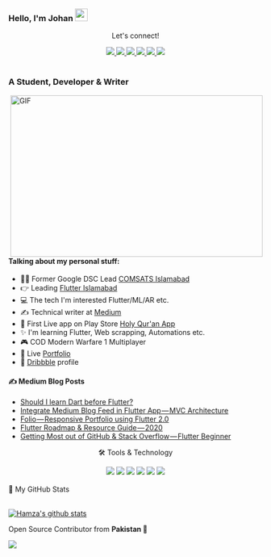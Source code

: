 ### Hello, I'm  Johan <img src="https://media.giphy.com/media/hvRJCLFzcasrR4ia7z/giphy.gif" width="25px">

<div align="center">
<p align="center">Let's connect!</p>
<a href="https://www.twitter.com/mhmzdev/">
    <img src="https://img.shields.io/badge/Twitter-1DA1F2?style=for-the-badge&logo=twitter&logoColor=white" />
</a>

<a href="https://www.instagram.com/mhmzdev/">
    <img src="https://img.shields.io/badge/Instagram-E4405F?style=for-the-badge&logo=instagram&logoColor=white" />
</a>

<a href="https://www.linkedin.com/in/mhmzdev/">
    <img src="https://img.shields.io/badge/linkedin-%230077B5.svg?&style=for-the-badge&logo=linkedin&logoColor=white" />
</a>

<a href="https://mhamzadev.medium.com/">
    <img src="https://img.shields.io/badge/Medium-12100E?style=for-the-badge&logo=medium&logoColor=white" />
</a>

<a href="https://www.facebook.com/mhmzdev/">
    <img src="https://img.shields.io/badge/Facebook-1877F2?style=for-the-badge&logo=facebook&logoColor=white" />
</a>

<a href="https://stackoverflow.com/users/12297382/hamza">
    <img src="https://img.shields.io/badge/Stack_Overflow-FE7A16?style=for-the-badge&logo=stack-overflow&logoColor=white" />
</a>
</div>

<br>

<!-- <div align="center">
<p align="center">Nominate me as GitHub Star ⭐</p>

<a href="https://stars.github.com/nominate/">
    <img src="https://img.shields.io/badge/GitHub-100000?&style=for-the-badge&logo=GitHub&logoColor=white&color=fa3667" />
</a>

</div> -->


### A Student, Developer & Writer

<img align="right" alt="GIF" src="code.gif" width="500" height="320" />

#### Talking about my personal stuff:

- 🙋‍♂️ Former Google DSC Lead [COMSATS Islamabad][dsccui]
- 👉 Leading [Flutter Islamabad][flutter_isb]
- 💻 The tech I'm interested Flutter/ML/AR etc.
- ✍ Technical writer at [Medium][medium]
- 📱 First Live app on Play Store [Holy Qur'an App][quran]
- ✨ I'm learning Flutter, Web scrapping, Automations etc.
- 🎮 COD Modern Warfare 1 Multiplayer
- 📄 Live [Portfolio][profile]
- 🎨 [Dribbble][dribbble] profile

#### ✍ Medium Blog Posts

<!-- MEDIUM-STORY-LIST:START -->
- [Should I learn Dart before Flutter?](https://itnext.io/should-i-learn-dart-before-flutter-55893ab9ca84?source=rss-198dec8dcf4a------2)
- [Integrate Medium Blog Feed in Flutter App — MVC Architecture](https://itnext.io/integrate-medium-blog-feed-in-flutter-app-mvc-architecture-3e0b3c90bfa3?source=rss-198dec8dcf4a------2)
- [Folio — Responsive Portfolio using Flutter 2.0](https://itnext.io/folio-responsive-portfolio-using-flutter-2-0-86ae3e6cce4f?source=rss-198dec8dcf4a------2)
- [Flutter Roadmap &amp; Resource Guide — 2020](https://itnext.io/flutter-roadmap-resource-guide-2020-2ea6e4460a15?source=rss-198dec8dcf4a------2)
- [Getting Most out of GitHub &amp; Stack Overflow — Flutter Beginner](https://mhamzadev.medium.com/getting-most-out-of-github-stack-overflow-flutter-beginner-5ad8ed01cdef?source=rss-198dec8dcf4a------2)
<!-- MEDIUM-STORY-LIST:END -->

<!-- ### Languages & Tools

<code><img width=24px src="https://raw.githubusercontent.com/github/explore/80688e429a7d4ef2fca1e82350fe8e3517d3494d/topics/flutter/flutter.png"></code>
<code><img width=24px src="https://raw.githubusercontent.com/github/explore/80688e429a7d4ef2fca1e82350fe8e3517d3494d/topics/dart/dart.png"></code>
<code><img width=24px src="https://raw.githubusercontent.com/github/explore/80688e429a7d4ef2fca1e82350fe8e3517d3494d/topics/python/python.png"></code>
<code><img width=24px src="https://raw.githubusercontent.com/github/explore/80688e429a7d4ef2fca1e82350fe8e3517d3494d/topics/firebase/firebase.png"></code>
<code><img width=24px src="https://raw.githubusercontent.com/github/explore/80688e429a7d4ef2fca1e82350fe8e3517d3494d/topics/html/html.png"></code>
<code><img width=24px src="https://raw.githubusercontent.com/github/explore/80688e429a7d4ef2fca1e82350fe8e3517d3494d/topics/css/css.png"></code>
<code><img width=24px src="https://raw.githubusercontent.com/github/explore/80688e429a7d4ef2fca1e82350fe8e3517d3494d/topics/bootstrap/bootstrap.png"></code> -->

<div align="center">
<p align="center">🛠 Tools & Technology</p>

<img src="https://img.shields.io/badge/Flutter-02569B?style=for-the-badge&logo=flutter&logoColor=white" />
<img src="https://img.shields.io/badge/Dart-0175C2?style=for-the-badge&logo=dart&logoColor=white" />
<img src="https://img.shields.io/badge/firebase-ffca28?style=for-the-badge&logo=firebase&logoColor=black" />
<img src="https://img.shields.io/badge/Python-FFD43B?style=for-the-badge&logo=python&logoColor=darkgreen" />
<img src="https://img.shields.io/badge/Git-F05032?style=for-the-badge&logo=git&logoColor=white" />
<img src="https://img.shields.io/badge/Adobe%20XD-FF61F6?style=for-the-badge&logo=Adobe%20XD&logoColor=white" />

</div>

<br>

<summary>📝 My GitHub Stats</summary>
<br>

[![Hamza's github stats](https://github-readme-stats.vercel.app/api?username=mhmzdev&theme=gotham)](https://github.com/mhmzdev/github-readme-stats)




Open Source Contributor from <b>Pakistan<b> 💚 

![](https://visitor-badge.glitch.me/badge?page_id=mhmzdev.mhmzdev)


[quran]: https://github.com/mhmzdev/The_Holy_Quran_App
[dsccui]: https://dsc.community.dev/comsats-university-islamabad/
[flutter_isb]: http://facebook.com/FlutterIslamabadPakistan
[profile]: https://mhmz.dev
[medium]: https://mhamzdev.medium.com/
[dribbble]: https://dribbble.com/mhmzdev
